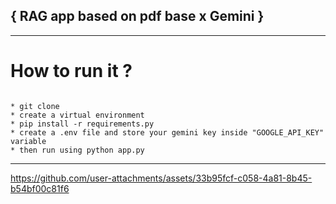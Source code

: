 ## { RAG app based on pdf base x Gemini }
-------------------
# How to run it ?
```

* git clone
* create a virtual environment
* pip install -r requirements.py
* create a .env file and store your gemini key inside "GOOGLE_API_KEY" variable
* then run using python app.py

```

-------------------







https://github.com/user-attachments/assets/33b95fcf-c058-4a81-8b45-b54bf00c81f6

